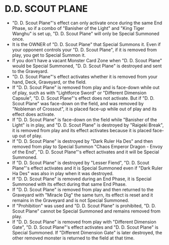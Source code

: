 # D.D. SCOUT PLANE

*   "D. D. Scout Plane"'s effect can only activate once during the same End Phase, so if a combo of "Banisher of the Light" and "King Tiger Wanghu" is set up, "D. D. Scout Plane" will only be Special Summoned once.
*   It is the OWNER of "D. D. Scout Plane" that Special Summons it. Even if your opponent controls your "D. D. Scout Plane", if it is removed from play, you get to Special Summon it.
*   If you don't have a vacant Monster Card Zone when "D. D. Scout Plane" would be Special Summoned, "D. D. Scout Plane" is destroyed and sent to the Graveyard.
*   "D. D. Scout Plane"'s effect activates whether it is removed from your hand, Deck, Graveyard, or the field.
*   If "D. D. Scout Plane" is removed from play and is face-down while out of play, such as with "Lightforce Sword" or "Different Dimension Capsule", "D. D. Scout Plane"'s effect does not activate. But if "D. D. Scout Plane" was face-down on the field, and was removed by "Nobleman of Crossout", it is placed face-up while out of play and its effect does activate.
*   If "D. D. Scout Plane" is face-down on the field while "Banisher of the Light" is in play, and "D. D. Scout Plane" is destroyed by "Raigeki Break", it is removed from play and its effect activates because it is placed face-up out of play.
*   If "D. D. Scout Plane" is destroyed by "Dark Ruler Ha Des" and then removed from play to Special Summon "Chaos Emperor Dragon - Envoy of the End", "D. D. Scout Plane"'s effect activates and it will be Special Summoned.
*   If "D. D. Scout Plane" is destroyed by "Lesser Fiend", "D. D. Scout Plane"'s effect activates and it is Special Summoned even if "Dark Ruler Ha Des" was also in play when it was destroyed.
*   If "D. D. Scout Plane" is removed during an End Phase, it is Special Summoned with its effect during that same End Phase.
*   If "D. D. Scout Plane" is removed from play and then returned to the Graveyard with "Miracle Dig" the same turn, its effect is reset and it remains in the Graveyard and is not Special Summoned.
*   If "Prohibition" was used and "D. D. Scout Plane" is prohibited, "D. D. Scout Plane" cannot be Special Summoned and remains removed from play.
*   If "D. D. Scout Plane" is removed from play with "Different Dimension Gate", "D. D. Scout Plane"'s effect activates and "D. D. Scout Plane" is Special Summoned. If "Different Dimension Gate" is later destroyed, the other removed monster is returned to the field at that time.
